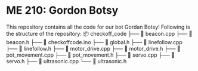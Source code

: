 # ME 210: Gordon Botsy
This repository contains all the code for our bot Gordan Botsy!
Following is the structure of the repository:
📦 checkoff_code
├── 📄 beacon.cpp
├── 📄 beacon.h
├── 📄 checkoffcode.ino
├── 📄 global.h
├── 📄 linefollow.cpp
├── 📄 linefollow.h
├── 📄 motor_drive.cpp
├── 📄 motor_drive.h
├── 📄 pot_movement.cpp
├── 📄 pot_movement.h
├── 📄 servo.cpp
├── 📄 servo.h
├── 📄 ultrasonic.cpp
└── 📄 ultrasonic.h
